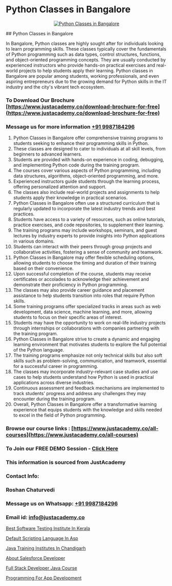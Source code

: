 # Python Classes in Bangalore

<p align="center">
  <a href="https://justacademy.co/course-detail/python-training">
    <img src="https://justacademy.co/storage2/course_image/1709713400_course_image.webp" alt="Python Classes in Bangalore">
  </a>
</p>
## Python Classes in Bangalore

In Bangalore, Python classes are highly sought after for individuals looking to learn programming skills. These classes typically cover the fundamentals of Python programming such as data types, control structures, functions, and object-oriented programming concepts. They are usually conducted by experienced instructors who provide hands-on practical exercises and real-world projects to help students apply their learning. Python classes in Bangalore are popular among students, working professionals, and even aspiring entrepreneurs due to the growing demand for Python skills in the IT industry and the city's vibrant tech ecosystem.
### To Download Our Brochure [https://www.justacademy.co/download-brochure-for-free](https://www.justacademy.co/download-brochure-for-free)
### Message us for more information [+91 9987184296](https://api.whatsapp.com/send?phone=919987184296)
1) Python Classes in Bangalore offer comprehensive training programs to students seeking to enhance their programming skills in Python.
2) These classes are designed to cater to individuals at all skill levels, from beginners to advanced learners.
3) Students are provided with hands-on experience in coding, debugging, and implementing Python code during the training program.
4) The courses cover various aspects of Python programming, including data structures, algorithms, object-oriented programming, and more.
5) Experienced instructors guide students through the learning process, offering personalized attention and support.
6) The classes also include real-world projects and assignments to help students apply their knowledge in practical scenarios.
7) Python Classes in Bangalore often use a structured curriculum that is regularly updated to incorporate the latest industry trends and best practices.
8) Students have access to a variety of resources, such as online tutorials, practice exercises, and code repositories, to supplement their learning.
9) The training programs may include workshops, seminars, and guest lectures by industry experts to provide insights into Python applications in various domains.
10) Students can interact with their peers through group projects and collaborative activities, fostering a sense of community and teamwork.
11) Python Classes in Bangalore may offer flexible scheduling options, allowing students to choose the timing and duration of their training based on their convenience.
12) Upon successful completion of the course, students may receive certificates or accolades to acknowledge their achievement and demonstrate their proficiency in Python programming.
13) The classes may also provide career guidance and placement assistance to help students transition into roles that require Python skills.
14) Some training programs offer specialized tracks in areas such as web development, data science, machine learning, and more, allowing students to focus on their specific areas of interest.
15) Students may have the opportunity to work on real-life industry projects through internships or collaborations with companies partnering with the training program.
16) Python Classes in Bangalore strive to create a dynamic and engaging learning environment that motivates students to explore the full potential of the Python language.
17) The training programs emphasize not only technical skills but also soft skills such as problem-solving, communication, and teamwork, essential for a successful career in programming.
18) The classes may incorporate industry-relevant case studies and use cases to help students understand how Python is used in practical applications across diverse industries.
19) Continuous assessment and feedback mechanisms are implemented to track students' progress and address any challenges they may encounter during the training program.
20) Overall, Python Classes in Bangalore offer a transformative learning experience that equips students with the knowledge and skills needed to excel in the field of Python programming.

### Browse our course links : [https://www.justacademy.co/all-courses](https://www.justacademy.co/all-courses) 
### To Join our FREE DEMO Session - [Click Here](https://www.justacademy.co/register-for-course-demo)


### This information is sourced from JustAcademy
### Contact Info:
### Roshan Chaturvedi
### Message us on Whatsapp: [+91 9987184296](https://api.whatsapp.com/send?phone=919987184296)
### Email id: [info@justacademy.co](mailto:info@justacademy.co)
                
[Best Software Testing Institute In Kerala](https://www.linkedin.com/pulse/best-software-testing-institute-kerala-justacademy-coimbatore-wqu4e?trackingId=UIci0P5QDv9eeZo1e3GiOg%3D%3D&lipi=urn%3Ali%3Apage%3Ad_flagship3_company_admin%3BQ21fTVlsQ6eRatiOukp9mA%3D%3D)

[Default Scripting Language In Asp](https://www.linkedin.com/pulse/default-scripting-language-asp-justacademy-cupertino-bqnzc?trackingId=V4kBtDVvArhZWADioheZMw%3D%3D&lipi=urn%3Ali%3Apage%3Ad_flagship3_company_admin%3BgBhGnALRQwW8mE6l8mJTTg%3D%3D)

[Java Training Institutes In Chandigarh](https://medium.com/@shivamja27/java-training-institutes-in-chandigarh-c39486ea6359)

[About Salesforce Developer](https://medium.com/@abhidnya.1068/about-salesforce-developer-f3bb8831d007)

[Full Stack Developer Java Course](https://justacademyin.github.io/justacademy/full-stack-developer-java-course)

[Programming For App Development](https://justacademyin.github.io/justacademy/programming-for-app-development)

